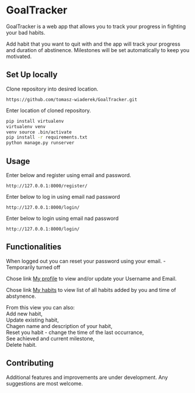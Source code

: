 # GoalTracker
GoalTracker is a web app that allows you to track your progress in fighting your bad habits.

Add habit that you want to quit with and the app will track your progress and duration of abstinence. 
Milestones will be set automatically to keep you motivated.

## Set Up locally
Clone repository into desired location.
```
https://github.com/tomasz-wiaderek/GoalTracker.git
```
Enter location of cloned repository.
```bash
pip install virtualenv
virtualenv venv 
venv source .bin/activate
pip install -r requirements.txt
python manage.py runserver
```

## Usage
Enter below and register using email and password.
``` 
http://127.0.0.1:8000/register/
```
Enter below to log in using email nad password
``` 
http://127.0.0.1:8000/login/
```
Enter below to login using email nad password
``` 
http://127.0.0.1:8000/login/
```
## Functionalities
When logged out you can reset your password using your email. - Temporarily turned off

Chose link <u>My profile</u> to view and/or update your Username and Email.

Chose link <u>My habits</u> to view list of all habits added by you and time of abstynence.

From this view you can also:  
Add new habit,  
Update existing habit,  
Chagen name and description of your habit,  
Reset you habit - change the time of the last occurrance,  
See achieved and current milestone,  
Delete habit.


## Contributing
Additional features and improvements are under development. Any suggestions are most welcome.
